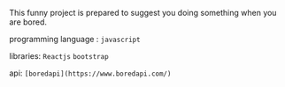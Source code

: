 This funny project is prepared to suggest you doing something when you are bored.


programming language :
`javascript`

libraries:
`Reactjs`
`bootstrap`

api:
`[boredapi](https://www.boredapi.com/)`
